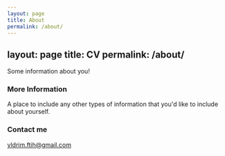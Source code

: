 ```yaml
---
layout: page
title: About
permalink: /about/
---
```

layout: page
title: CV
permalink: /about/
---
Some information about you!

### More Information

A place to include any other types of information that you'd like to include about yourself.

### Contact me

[yldrim.ftih@gmail.com](mailto:email@domain.com)
